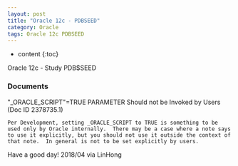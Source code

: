 ```yaml
---
layout: post
title: "Oracle 12c - PDBSEED"
category: Oracle
tags: Oracle 12c PDBSEED
---
```


* content
{:toc}


Oracle 12c - Study PDB$SEED


### 



### Documents


"_ORACLE_SCRIPT"=TRUE PARAMETER Should not be Invoked by Users (Doc ID 2378735.1)

	Per Development, setting _ORACLE_SCRIPT to TRUE is something to be used only by Oracle internally.  There may be a case where a note says to use it explicitly, but you should not use it outside the context of that note.  In general is not to be set explicitly by users.


Have a good day! 2018/04 via LinHong
	






